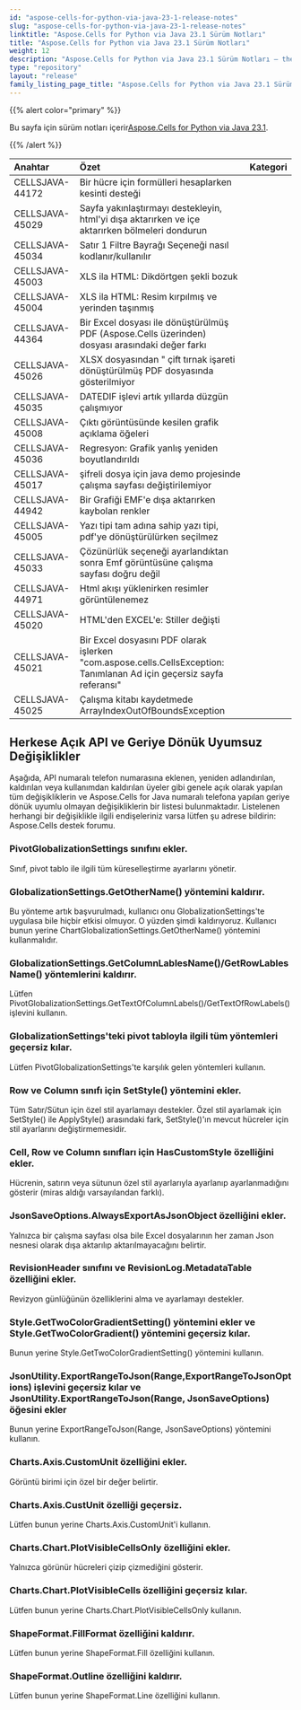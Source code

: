 ```yaml
---
id: "aspose-cells-for-python-via-java-23-1-release-notes"
slug: "aspose-cells-for-python-via-java-23-1-release-notes"
linktitle: "Aspose.Cells for Python via Java 23.1 Sürüm Notları"
title: "Aspose.Cells for Python via Java 23.1 Sürüm Notları"
weight: 12
description: "Aspose.Cells for Python via Java 23.1 Sürüm Notları – the latest updates and fixes."
type: "repository"
layout: "release"
family_listing_page_title: "Aspose.Cells for Python via Java 23.1 Sürüm Notları"
---
```

{{% alert color="primary" %}}

 Bu sayfa için sürüm notları içerir[Aspose.Cells for Python via Java 23.1](https://releases.aspose.com/cells/python-java/new-releases/aspose.cells-for-python-via-java-23.1/).

{{% /alert %}}

|**Anahtar**|**Özet**|**Kategori**|
| :- | :- | :- |
|CELLSJAVA-44172|Bir hücre için formülleri hesaplarken kesinti desteği|
|CELLSJAVA-45029|Sayfa yakınlaştırmayı destekleyin, html'yi dışa aktarırken ve içe aktarırken bölmeleri dondurun|
|CELLSJAVA-45034|Satır 1 Filtre Bayrağı Seçeneği nasıl kodlanır/kullanılır|
|CELLSJAVA-45003|XLS ila HTML: Dikdörtgen şekli bozuk|
|CELLSJAVA-45004|XLS ila HTML: Resim kırpılmış ve yerinden taşınmış|
|CELLSJAVA-44364|Bir Excel dosyası ile dönüştürülmüş PDF (Aspose.Cells üzerinden) dosyası arasındaki değer farkı|
|CELLSJAVA-45026|XLSX dosyasından " çift tırnak işareti dönüştürülmüş PDF dosyasında gösterilmiyor|
|CELLSJAVA-45035|DATEDIF işlevi artık yıllarda düzgün çalışmıyor|
|CELLSJAVA-45008|Çıktı görüntüsünde kesilen grafik açıklama öğeleri|
|CELLSJAVA-45036|Regresyon: Grafik yanlış yeniden boyutlandırıldı|
|CELLSJAVA-45017|şifreli dosya için java demo projesinde çalışma sayfası değiştirilemiyor|
|CELLSJAVA-44942|Bir Grafiği EMF'e dışa aktarırken kaybolan renkler|
|CELLSJAVA-45005|Yazı tipi tam adına sahip yazı tipi, pdf'ye dönüştürülürken seçilmez|
|CELLSJAVA-45033|Çözünürlük seçeneği ayarlandıktan sonra Emf görüntüsüne çalışma sayfası doğru değil|
|CELLSJAVA-44971|Html akışı yüklenirken resimler görüntülenemez|
|CELLSJAVA-45020|HTML'den EXCEL'e: Stiller değişti|
|CELLSJAVA-45021|Bir Excel dosyasını PDF olarak işlerken "com.aspose.cells.CellsException: Tanımlanan Ad için geçersiz sayfa referansı"|
|CELLSJAVA-45025|Çalışma kitabı kaydetmede ArrayIndexOutOfBoundsException|

##  **Herkese Açık API ve Geriye Dönük Uyumsuz Değişiklikler**

Aşağıda, API numaralı telefon numarasına eklenen, yeniden adlandırılan, kaldırılan veya kullanımdan kaldırılan üyeler gibi genele açık olarak yapılan tüm değişikliklerin ve Aspose.Cells for Java numaralı telefona yapılan geriye dönük uyumlu olmayan değişikliklerin bir listesi bulunmaktadır. Listelenen herhangi bir değişiklikle ilgili endişeleriniz varsa lütfen şu adrese bildirin: Aspose.Cells destek forumu.

###  **PivotGlobalizationSettings sınıfını ekler.**

Sınıf, pivot tablo ile ilgili tüm küreselleştirme ayarlarını yönetir.

###  **GlobalizationSettings.GetOtherName() yöntemini kaldırır.**

Bu yönteme artık başvurulmadı, kullanıcı onu GlobalizationSettings'te uygulasa bile hiçbir etkisi olmuyor. O yüzden şimdi kaldırıyoruz. Kullanıcı bunun yerine ChartGlobalizationSettings.GetOtherName() yöntemini kullanmalıdır.

###  **GlobalizationSettings.GetColumnLablesName()/GetRowLablesName() yöntemlerini kaldırır.**

Lütfen PivotGlobalizationSettings.GetTextOfColumnLabels()/GetTextOfRowLabels() işlevini kullanın.

###  **GlobalizationSettings'teki pivot tabloyla ilgili tüm yöntemleri geçersiz kılar.**

Lütfen PivotGlobalizationSettings'te karşılık gelen yöntemleri kullanın.

###  **Row ve Column sınıfı için SetStyle() yöntemini ekler.**

Tüm Satır/Sütun için özel stil ayarlamayı destekler. Özel stil ayarlamak için SetStyle() ile ApplyStyle() arasındaki fark, SetStyle()'ın mevcut hücreler için stil ayarlarını değiştirmemesidir.

###  **Cell, Row ve Column sınıfları için HasCustomStyle özelliğini ekler.**

Hücrenin, satırın veya sütunun özel stil ayarlarıyla ayarlanıp ayarlanmadığını gösterir (miras aldığı varsayılandan farklı).

###  **JsonSaveOptions.AlwaysExportAsJsonObject özelliğini ekler.**

Yalnızca bir çalışma sayfası olsa bile Excel dosyalarının her zaman Json nesnesi olarak dışa aktarılıp aktarılmayacağını belirtir.

###  **RevisionHeader sınıfını ve RevisionLog.MetadataTable özelliğini ekler.**

Revizyon günlüğünün özelliklerini alma ve ayarlamayı destekler.

###  **Style.GetTwoColorGradientSetting() yöntemini ekler ve Style.GetTwoColorGradient() yöntemini geçersiz kılar.**

Bunun yerine Style.GetTwoColorGradientSetting() yöntemini kullanın.

###  **JsonUtility.ExportRangeToJson(Range,ExportRangeToJsonOptions) işlevini geçersiz kılar ve JsonUtility.ExportRangeToJson(Range, JsonSaveOptions) öğesini ekler**

Bunun yerine ExportRangeToJson(Range, JsonSaveOptions) yöntemini kullanın.

###  **Charts.Axis.CustomUnit özelliğini ekler.**

Görüntü birimi için özel bir değer belirtir.

###  **Charts.Axis.CustUnit özelliği geçersiz.**

Lütfen bunun yerine Charts.Axis.CustomUnit'i kullanın.

###  **Charts.Chart.PlotVisibleCellsOnly özelliğini ekler.**

Yalnızca görünür hücreleri çizip çizmediğini gösterir.

###  **Charts.Chart.PlotVisibleCells özelliğini geçersiz kılar.**

Lütfen bunun yerine Charts.Chart.PlotVisibleCellsOnly kullanın.

###  **ShapeFormat.FillFormat özelliğini kaldırır.**

Lütfen bunun yerine ShapeFormat.Fill özelliğini kullanın.

###  **ShapeFormat.Outline özelliğini kaldırır.**

Lütfen bunun yerine ShapeFormat.Line özelliğini kullanın.